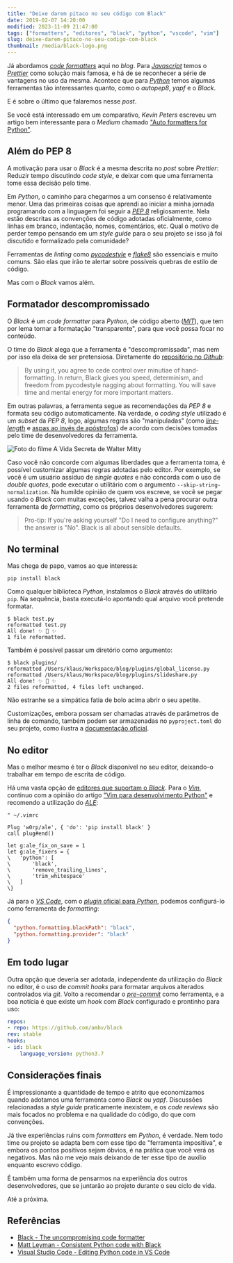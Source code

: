 ```yaml
---
title: "Deixe darem pitaco no seu código com Black"
date: 2019-02-07 14:20:00
modified: 2023-11-09 21:47:00
tags: ["formatters", "editores", "black", "python", "vscode", "vim"]
slug: deixe-darem-pitaco-no-seu-codigo-com-black
thumbnail: /media/black-logo.png
---
```


Já abordamos [_code formatters_](/tag/formatters.html "Leia mais sobre formatters") aqui no _blog_. Para [_Javascript_](/tag/javascript.html "Leia mais sobre Javascript") temos o [_Prettier_](/2019/01/12/deixe-darem-pitaco-no-seu-codigo-com-prettier.html "Deixe darem pitaco no seu código com Prettier") como solução mais famosa, e há de se reconhecer a série de vantagens no uso da mesma. Acontece que para [_Python_](/tag/python.html "Leia mais sobre Python") temos algumas ferramentas tão interessantes quanto, como o _autopep8_, _yapf_ e o _Black_.

E é sobre o último que falaremos nesse _post_.

Se você está interessado em um comparativo, _Kevin Peters_ escreveu um artigo bem interessante para o _Medium_ chamado ["Auto formatters for Python"](https://medium.com/3yourmind/auto-formatters-for-python-8925065f9505 "Leia o artigo na íntegra").

## Além do PEP 8

A motivação para usar o _Black_ é a mesma descrita no _post_ sobre _Prettier_: Reduzir tempo discutindo _code style_, e deixar com que uma ferramenta tome essa decisão pelo time.

Em _Python_, o caminho para chegarmos a um consenso é relativamente menor. Uma das primeiras coisas que aprendi ao iniciar a minha jornada programando com a linguagem foi seguir a [_PEP 8_](https://www.python.org/dev/peps/pep-0008/ "Style Guide for Python Code") religiosamente. Nela estão descritas as convenções de código adotadas oficialmente, como linhas em branco, indentação, nomes, comentários, etc. Qual o motivo de perder tempo pensando em um _style guide_ para o seu projeto se isso já foi discutido e formalizado pela comunidade?

Ferramentas de _linting_ como [_pycodestyle_](https://github.com/PyCQA/pycodestyle "Simple Python style checker in one Python file") e [_flake8_](https://github.com/PyCQA/flake8 "Flake8 is a wrapper around PyFlakes, pycodestyle and McCabe") são essenciais e muito comuns. São elas que irão te alertar sobre possíveis quebras de estilo de código.

Mas com o _Black_ vamos além.

## Formatador descompromissado

O _Black_ é um _code formatter_ para _Python_, de código aberto ([_MIT_](https://github.com/ambv/black/blob/master/LICENSE "The MIT License")), que tem por lema tornar a formatação "transparente", para que você possa focar no conteúdo.

O time do _Black_ alega que a ferramenta é "descompromissada", mas nem por isso ela deixa de ser pretensiosa. Diretamente do [repositório no _Github_](https://github.com/ambv/black/ "Black no Github"):

> By using it, you agree to cede control over minutiae of hand-formatting. In return, Black gives you speed, determinism, and freedom from pycodestyle nagging about formatting. You will save time and mental energy for more important matters.

Em outras palavras, a ferramenta segue as recomendações da _PEP 8_ e formata seu código automaticamente. Na verdade, o _coding style_ utilizado é um _subset_ da _PEP 8_, logo, algumas regras são "manipuladas" (como [_line-length_](https://github.com/ambv/black#line-length "Leia na documentação do Black") e [aspas ao invés de apóstrofos](https://github.com/ambv/black#strings "Leia na documentação do Black")) de acordo com decisões tomadas pelo time de desenvolvedores da ferramenta.

![Foto do filme A Vida Secreta de Walter Mitty](/media/black-walter.jpg "Pare de perder tempo discutindo convenção de código no code review e vá viver sua vida, como o Walter fez (gq.co.za)")

Caso você não concorde com algumas liberdades que a ferramenta toma, é possível customizar algumas regras adotadas pelo editor. Por exemplo, se você é um usuário assíduo de _single quotes_ e não concorda com o uso de _double quotes_, pode executar o utilitário com o argumento `--skip-string-normalization`. Na humilde opinião de quem vos escreve, se você se pegar usando o _Black_ com muitas exceções, talvez valha a pena procurar outra ferramenta de _formatting_, como os próprios desenvolvedores sugerem:

> Pro-tip: If you're asking yourself "Do I need to configure anything?" the answer is "No". Black is all about sensible defaults.

## No terminal

Mas chega de papo, vamos ao que interessa:

```text
pip install black
```

Como qualquer biblioteca _Python_, instalamos o _Black_ através do utilitário `pip`. Na sequência, basta executá-lo apontando qual arquivo você pretende formatar.

```text
$ black test.py
reformatted test.py
All done! ✨ 🍰 ✨
1 file reformatted.
```

Também é possível passar um diretório como argumento:

```text
$ black plugins/
reformatted /Users/klaus/Workspace/blog/plugins/global_license.py
reformatted /Users/klaus/Workspace/blog/plugins/slideshare.py
All done! ✨ 🍰 ✨
2 files reformatted, 4 files left unchanged.
```

Não estranhe se a simpática fatia de bolo acima abrir o seu apetite.

Customizações, embora possam ser chamadas através de parâmetros de linha de comando, também podem ser armazenadas no `pyproject.toml` do seu projeto, como ilustra a [documentação oficial](https://github.com/ambv/black#pyprojecttoml "Leia mais na documentação do Black").

## No editor

Mas o melhor mesmo é ter o _Black_ disponível no seu editor, deixando-o trabalhar em tempo de escrita de código.

Há uma vasta opção de [editores que suportam o _Black_](https://github.com/ambv/black#editor-integration "Editor integration"). Para o [_Vim_](/tag/vim.html "Leia mais sobre o Vim"), continuo com a opinião do artigo ["Vim para desenvolvimento Python"](/2017/10/15/vim-para-desenvolvimento-python.html "Leia o artigo na íntegra") e recomendo a utilização do [_ALE_](https://github.com/w0rp/ale "Asynchronous Lint Engine for Vim"):

```vim
" ~/.vimrc

Plug 'w0rp/ale', { 'do': 'pip install black' }
call plug#end()

let g:ale_fix_on_save = 1
let g:ale_fixers = {
\   'python': [
\       'black',
\       'remove_trailing_lines',
\       'trim_whitespace'
\   ]
\}
```

Já para o [_VS Code_](/tag/vscode.html "Leia mais sobre VS Code"), com o [_plugin_ oficial para _Python_](https://marketplace.visualstudio.com/items?itemName=ms-python.python "Python extension for Visual Studio Code"), podemos configurá-lo como ferramenta de _formatting_:

```json
{
  "python.formatting.blackPath": "black",
  "python.formatting.provider": "black"
}
```

## Em todo lugar

Outra opção que deveria ser adotada, independente da utilização do _Black_ no editor, é o uso de _commit hooks_ para formatar arquivos alterados controlados via _git_. Volto a recomendar o [_pre-commit_](https://pre-commit.com/ "A framework for managing and maintaining multi-language pre-commit hooks") como ferramenta, e a boa notícia é que existe um _hook_ com _Black_ configurado e prontinho para uso:

```yaml
repos:
- repo: https://github.com/ambv/black
rev: stable
hooks:
- id: black
    language_version: python3.7
```

## Considerações finais

É impressionante a quantidade de tempo e atrito que economizamos quando adotamos uma ferramenta como _Black_ ou _yapf_. Discussões relacionadas a _style guide_ praticamente inexistem, e os _code reviews_ são mais focados no problema e na qualidade do código, do que com convenções.

Já tive experiências ruins com _formatters_ em _Python_, é verdade. Nem todo time ou projeto se adapta bem com esse tipo de "ferramenta impositiva", e embora os pontos positivos sejam óbvios, é na prática que você verá os negativos. Mas não me vejo mais deixando de ter esse tipo de auxílio enquanto escrevo código.

É também uma forma de pensarmos na experiência dos outros desenvolvedores, que se juntarão ao projeto durante o seu ciclo de vida.

Até a próxima.

## Referências

- [Black - The uncompromising code formatter](https://black.readthedocs.io/en/stable/)
- [Matt Leyman - Consistent Python code with Black](https://www.mattlayman.com/blog/2018/python-code-black/)
- [Visual Studio Code - Editing Python code in VS Code](https://code.visualstudio.com/docs/python/editing#_formatting)
